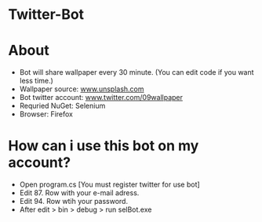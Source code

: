 # Twitter-Bot
 
# About
+ Bot will share wallpaper every 30 minute. (You can edit code if you want less time.)
+ Wallpaper source: www.unsplash.com
+ Bot twitter account: www.twitter.com/09wallpaper
+ Requried NuGet: Selenium
+ Browser: Firefox

# How can i use this bot on my account?
+ Open program.cs
[You must register twitter for use bot]
+ Edit 87. Row with your e-mail adress.
+ Edit 94. Row wtih your password.
+ After edit > bin > debug > run selBot.exe 



